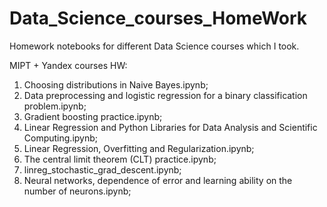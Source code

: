 # Data_Science_courses_HomeWork
Homework notebooks for different Data Science courses which I took.

MIPT + Yandex courses HW:
1) Choosing distributions in Naive Bayes.ipynb;
2) Data preprocessing and logistic regression for a binary classification problem.ipynb;
3) Gradient boosting practice.ipynb;
4) Linear Regression and Python Libraries for Data Analysis and Scientific Computing.ipynb;
5) Linear Regression, Overfitting and Regularization.ipynb;
6) The central limit theorem (CLT) practice.ipynb;
7) linreg_stochastic_grad_descent.ipynb;
8) Neural networks, dependence of error and learning ability on the number of neurons.ipynb;
